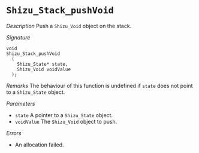 # `Shizu_Stack_pushVoid`

*Description*
Push a `Shizu_Void` object on the stack.

*Signature*
```
void
Shizu_Stack_pushVoid
  (
    Shizu_State* state,
    Shizu_Void voidValue
  );
```

*Remarks*
The behaviour of this function is undefined if `state` does not point to a `Shizu_State` object.

*Parameters*
- `state` A pointer to a `Shizu_State` object.
- `voidValue` The `Shizu_Void` object to push.

*Errors*
- An allocation failed.
